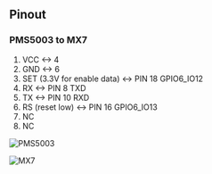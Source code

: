 ## Pinout

### PMS5003 to MX7
1. VCC <-> 4
2. GND <-> 6 
3. SET (3.3V for enable data) <-> PIN 18 GPIO6_IO12
4. RX  <-> PIN 8 TXD
5. TX  <-> PIN 10 RXD
6. RS (reset low) <-> PIN 16 GPIO6_IO13
7. NC 
8. NC


![PMS5003](img/PMS5003pinout.png)


![MX7](img/MX7pinout.png)





